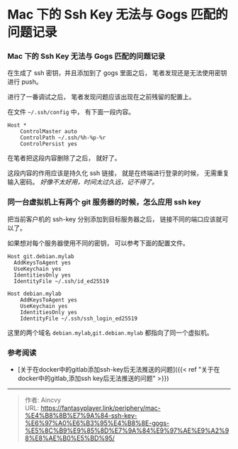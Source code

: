 # Mac 下的 Ssh Key 无法与 Gogs 匹配的问题记录


### Mac 下的 Ssh Key 无法与 Gogs 匹配的问题记录

在生成了 ssh 密钥，并且添加到了 gogs 里面之后， 笔者发现还是无法使用密钥进行 push。

进行了一番调试之后， 笔者发现问题应该出现在之前残留的配置上。 

在文件 `~/.ssh/config` 中， 有下面一段内容。

```text
Host *
    ControlMaster auto
    ControlPath ~/.ssh/%h-%p-%r
    ControlPersist yes
```

在笔者把这段内容删除了之后， 就好了。 

这段内容的作用应该是持久化 ssh 链接， 就是在终端进行登录的时候， 无需重复输入密码。 *好像不太好用，时间太过久远，记不得了。*



### 同一台虚拟机上有两个 git 服务器的时候，怎么应用 ssh key

把当前客户机的 ssh-key 分别添加到目标服务器之后， 链接不同的端口应该就可以了。

如果想对每个服务器使用不同的密钥， 可以参考下面的配置文件。 

```text
Host git.debian.mylab
  AddKeysToAgent yes
  UseKeychain yes
  IdentitiesOnly yes
  IdentityFile ~/.ssh/id_ed25519

Host debian.mylab
    AddKeysToAgent yes
    UseKeychain yes
    IdentitiesOnly yes
    IdentityFile ~/.ssh/ssh_login_ed25519
```

这里的两个域名 `debian.mylab`,`git.debian.mylab` 都指向了同一个虚拟机。

### 参考阅读

- [关于在docker中的gitlab添加ssh-key后无法推送的问题]({{< ref "关于在docker中的gitlab,添加ssh key后无法推送的问题" >}})


---

> 作者: Aincvy  
> URL: https://fantasyplayer.link/periphery/mac-%E4%B8%8B%E7%9A%84-ssh-key-%E6%97%A0%E6%B3%95%E4%B8%8E-gogs-%E5%8C%B9%E9%85%8D%E7%9A%84%E9%97%AE%E9%A2%98%E8%AE%B0%E5%BD%95/  

